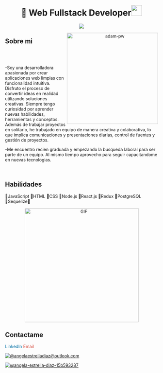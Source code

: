 <h1 align="center"> 👋 Web Fullstack Developer<img src="https://media.giphy.com/media/hvRJCLFzcasrR4ia7z/giphy.gif" width="35"></h1>
<p align="center">
  <a href="https://github.com/fairyland0926"><img src="https://readme-typing-svg.herokuapp.com/?lines=Web%20Developer;Full%20Stack-developer;2%2B%20years%20of%20coding%20experience;Always%20learning%20new%20tech&font=Pacifico&center=true&width=650&height=120&color=58a6ff&vCenter=true&size=45%22"></a>
</p>
<p align="center">
    <img align="right" src="https://github.com/Adam-pw/Adam-pw/blob/main/animation_500_kxa883sd.gif" alt="adam-pw" width="300" />
</p>

<h2 align="left" font-weight="bold">Sobre mi</h2>  
<br><br>

-Soy una desarrolladora apasionada por crear aplicaciones web limpias con funcionalidad intuitiva. Disfruto el proceso de convertir ideas en realidad utilizando soluciones creativas. Siempre tengo curiosidad por aprender nuevas habilidades, herramientas y conceptos. Además de trabajar proyectos en solitario, he trabajado en equipo de manera creativa y colaborativa, lo que implica comunicaciones y presentaciones diarias, control de fuentes y gestión de proyectos.

-Me encuentro recien graduada y empezando la busqueda laboral para ser parte de un equipo. Al mismo tiempo aprovecho para seguir capacitandome en nuevas tecnologias.

<p align="center">
 </center>
</p>
<br>
<h2 font-weight="bold">Habilidades</h2>
<p>
  🔸JavaScript 
  🔸HTML 
  🔸CSS 
  🔸Node.js 
  🔸React.js 
  🔸Redux 
  🔸PostgreSQL 
  🔸Sequelize🔸
</p>
<p align="center"> <img align="heigth" width="375" alt="GIF" src="https://github.com/vimalverma558/vimalverma558/blob/v2/img/dino.gif" /> </p>
<h2 align="left" font-weight="bold">Contactame</h2>
<a href="https://www.linkedin.com/in/angela-estrella-diaz-15b593287" target="_blank" style="text-decoration: none; color: #0e76a8;">
        <i class="fab fa-linkedin"></i> LinkedIn
    </a>
 <a href="mailto:angelaestrelladiaz@outlook.com" style="text-decoration: none; color: #D44638;">
        <i class="fas fa-envelope"></i> Email
    </a>
    
[![@angelaestrelladiaz@outlook.com](https://img.icons8.com/fluency/48/000000/apple-mail.png "angelaestrelladiaz@outlook.com")](mailto:angelaestrelladiaz@outlook.com)

[![@angela-estrella-diaz-15b593287](https://img.icons8.com/fluency/48/000000/linkedin.png "@angela-estrella-diaz-15b593287")](https://www.linkedin.com/in/angela-estrella-diaz-15b593287/)
  

